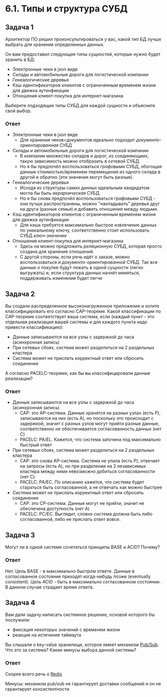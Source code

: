 # 6.1. Типы и структура СУБД

## Задача 1

Архитектор ПО решил проконсультироваться у вас, какой тип БД лучше выбрать для хранения определенных данных.

Он вам предоставил следующие типы сущностей, которые нужно будет хранить в БД:

- Электронные чеки в json виде
- Склады и автомобильные дороги для логистической компании
- Генеалогические деревья
- Кэш идентификаторов клиентов с ограниченным временем жизни для движка аутенфикации
- Отношения клиент-покупка для интернет-магазина

Выберите подходящие типы СУБД для каждой сущности и объясните свой выбор.

### Ответ

- Электронные чеки в json виде
  - Для хранения чеков=документов идеально подходит *документо-ориентированная* СУБД
- Склады и автомобильные дороги для логистической компании
  - В компании множество складов и дорог, из соединяющиих, такую зависимость можно отобразить в *сетевой* СУБД.
  - Но я бы предпочёл воспользоваться *графовыми* СУБД, обогощая данные стоимостью/временем перемещения из одного склада в другой и обратно (эти значения могут быть разные).
- Генеалогические деревья
  - Исходя из структуры самих данных идеальным кандидатом могла бы быть *иерархическая* СУБД. 
  - Но я бы снова предпочёл воспользоваться *графовыми* СУБД - они лучше распространены, можно "накладывать" деревья друг на друга (разные семьи) и добавить отношения между людьми. 
- Кэш идентификаторов клиентов с ограниченным временем жизни для движка аутенфикации
  - Для кэша требуется максимально быстрое извлечение данных по уникальному ключу, соответственно стоит использовать СУБД *ключ-значение*
- Отношения клиент-покупка для интернет-магазина
  - Здесь на можно предложить *реляционную* СУБД, которая просто создана для хранения отношений. 
  - С другой стороны, если речь идёт о заказе, можно воспользоваться и *документо-ориентированной* СУБД. Так все данные о покупке будут лежать в одной сущности (легко выгружать) и, если структура данных начнёт меняться, поддерживать изменения будет легче

## Задача 2

Вы создали распределенное высоконагруженное приложение и хотите классифицировать его согласно 
CAP-теореме. Какой классификации по CAP-теореме соответствует ваша система, если 
(каждый пункт - это отдельная реализация вашей системы и для каждого пункта надо привести классификацию):

- Данные записываются на все узлы с задержкой до часа (асинхронная запись)
- При сетевых сбоях, система может разделиться на 2 раздельных кластера
- Система может не прислать корректный ответ или сбросить соединение

А согласно PACELC-теореме, как бы вы классифицировали данные реализации?

### Ответ

- Данные записываются на все узлы с задержкой до часа (асинхронная запись)
  - CAP: это AP-система. Данные хранятся на разных узлах (есть P), записываются на них (есть A), но поскольку это происходит с задержкой, значит с разных узлов могут прийти разные данные, соответственно не обеспечивается согласованность данных (нет C)
  - PACELC: PA/EL. Кажется, что система заточена под максимально быстрый ответ
- При сетевых сбоях, система может разделиться на 2 раздельных кластера
  - CAP: это снова AP-система. Система не упала (есть P), отвечает на запросы (есть A), но при разделении на 2 независимых кластера между ними невозможно добиться согласованности (нет C).
  - PACELC: PA/EC. По описанию кажется, что система будет стараться быть согласованной, а не отвечать как можно быстрее
- Система может не прислать корректный ответ или сбросить соединение
  - CAP: это CP-система. Данные могут не прийти, значит не обеспечена доступность (нет A)
  - PACELC: PC/EC. Выглядит, словно система должна быть либо согласованной, либо не прислать ответ вовсе.

## Задача 3

Могут ли в одной системе сочетаться принципы BASE и ACID? Почему?

### Ответ

Нет. 
Цель BASE - в максимально быстром ответе. Данные в согласованное состояние приходят когда-нибудь позже (eventually consistent). 
Цель ACID - быть в максимально согласованном состоянии. В данном случае страдает время ответа.

## Задача 4

Вам дали задачу написать системное решение, основой которого бы послужили:

- фиксация некоторых значений с временем жизни
- реакция на истечение таймаута

Вы слышали о key-value хранилище, которое имеет механизм [Pub/Sub](https://habr.com/ru/post/278237/). 
Что это за система? Какие минусы выбора данной системы?

### Ответ

Скорее всего речь о [Redis](https://ru.wikipedia.org/wiki/Redis)

Минусы: механизм pub/sub не гарантирует доставки сообщений и он не гарантирует консистентности
